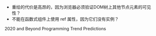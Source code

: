 - 重绘的代价是高昂的，因为浏览器必须验证DOM树上其他节点元素的可见性？
- 不能在函数式组件上使用 ref 属性，因为它们没有实例？

2020 and Beyond Programming Trend Predictions
